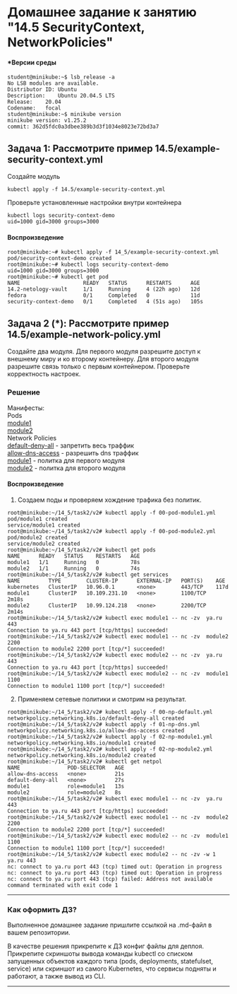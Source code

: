 # Домашнее задание к занятию "14.5 SecurityContext, NetworkPolicies"

#### *Версии среды 

```
student@minikube:~$ lsb_release -a
No LSB modules are available.
Distributor ID:	Ubuntu
Description:	Ubuntu 20.04.5 LTS
Release:	20.04
Codename:	focal
student@minikube:~$ minikube version
minikube version: v1.25.2
commit: 362d5fdc0a3dbee389b3d3f1034e8023e72bd3a7
```

## Задача 1: Рассмотрите пример 14.5/example-security-context.yml

Создайте модуль

```
kubectl apply -f 14.5/example-security-context.yml
```

Проверьте установленные настройки внутри контейнера

```
kubectl logs security-context-demo
uid=1000 gid=3000 groups=3000
```

#### Воспроизведение

```
root@minikube:~# kubectl apply -f 14_5/example-security-context.yml 
pod/security-context-demo created
root@minikube:~# kubectl logs security-context-demo
uid=1000 gid=3000 groups=3000
root@minikube:~# kubectl get pod
NAME                    READY   STATUS      RESTARTS      AGE
14.2-netology-vault     1/1     Running     4 (22h ago)   12d
fedora                  0/1     Completed   0             11d
security-context-demo   0/1     Completed   4 (51s ago)   105s
```

## Задача 2 (*): Рассмотрите пример 14.5/example-network-policy.yml

Создайте два модуля. Для первого модуля разрешите доступ к внешнему миру
и ко второму контейнеру. Для второго модуля разрешите связь только с
первым контейнером. Проверьте корректность настроек.

### Решение

Манифесты:  
Pods  
[module1](https://github.com/EvgeshkaSPb/devops-netology/blob/main/14_5/task2/00-pod-module1.yml)  
[module2](https://github.com/EvgeshkaSPb/devops-netology/blob/main/14_5/task2/00-pod-module2.yml)  
Network Policies  
[default-deny-all](https://github.com/EvgeshkaSPb/devops-netology/blob/main/14_5/task2/00-np-default.yml) - запретить весь траффик  
[allow-dns-access](https://github.com/EvgeshkaSPb/devops-netology/blob/main/14_5/task2/01-np-dns.yml) - разрешить dns траффик  
[module1](https://github.com/EvgeshkaSPb/devops-netology/blob/main/14_5/task2/02-np-module1.yml) - политка для первого модуля  
[module2](https://github.com/EvgeshkaSPb/devops-netology/blob/main/14_5/task2/02-np-module2.yml) - политка для второго модуля  

#### Воспроизведение
1. Создаем поды и проверяем хождение трафика без политик.
```
root@minikube:~/14_5/task2/v2# kubectl apply -f 00-pod-module1.yml 
pod/module1 created
service/module1 created
root@minikube:~/14_5/task2/v2# kubectl apply -f 00-pod-module2.yml 
pod/module2 created
service/module2 created
root@minikube:~/14_5/task2/v2# kubectl get pods
NAME      READY   STATUS    RESTARTS   AGE
module1   1/1     Running   0          78s
module2   1/1     Running   0          74s
root@minikube:~/14_5/task2/v2# kubectl get services
NAME         TYPE        CLUSTER-IP      EXTERNAL-IP   PORT(S)    AGE
kubernetes   ClusterIP   10.96.0.1       <none>        443/TCP    117d
module1      ClusterIP   10.109.231.10   <none>        1100/TCP   2m18s
module2      ClusterIP   10.99.124.218   <none>        2200/TCP   2m14s
root@minikube:~/14_5/task2/v2# kubectl exec module1 -- nc -zv  ya.ru 443
Connection to ya.ru 443 port [tcp/https] succeeded!
root@minikube:~/14_5/task2/v2# kubectl exec module1 -- nc -zv  module2 2200
Connection to module2 2200 port [tcp/*] succeeded!
root@minikube:~/14_5/task2/v2# kubectl exec module2 -- nc -zv  ya.ru 443
Connection to ya.ru 443 port [tcp/https] succeeded!
root@minikube:~/14_5/task2/v2# kubectl exec module2 -- nc -zv  module1 1100
Connection to module1 1100 port [tcp/*] succeeded!
```
2. Применяем сетевые политики и смотрим на результат.
```
root@minikube:~/14_5/task2/v2# kubectl apply -f 00-np-default.yml
networkpolicy.networking.k8s.io/default-deny-all created
root@minikube:~/14_5/task2/v2# kubectl apply -f 01-np-dns.yml 
networkpolicy.networking.k8s.io/allow-dns-access created
root@minikube:~/14_5/task2/v2# kubectl apply -f 02-np-module1.yml 
networkpolicy.networking.k8s.io/module1 created
root@minikube:~/14_5/task2/v2# kubectl apply -f 02-np-module2.yml 
networkpolicy.networking.k8s.io/module2 created
root@minikube:~/14_5/task2/v2# kubectl get netpol
NAME               POD-SELECTOR   AGE
allow-dns-access   <none>         21s
default-deny-all   <none>         27s
module1            role=module1   13s
module2            role=module2   8s
root@minikube:~/14_5/task2/v2# kubectl exec module1 -- nc -zv  ya.ru 443
Connection to ya.ru 443 port [tcp/https] succeeded!
root@minikube:~/14_5/task2/v2# kubectl exec module1 -- nc -zv  module2 2200
Connection to module2 2200 port [tcp/*] succeeded!
root@minikube:~/14_5/task2/v2# kubectl exec module2 -- nc -zv  module1 1100
Connection to module1 1100 port [tcp/*] succeeded!
root@minikube:~/14_5/task2/v2# kubectl exec module2 -- nc -zv -w 1  ya.ru 443
nc: connect to ya.ru port 443 (tcp) timed out: Operation in progress
nc: connect to ya.ru port 443 (tcp) timed out: Operation in progress
nc: connect to ya.ru port 443 (tcp) failed: Address not available
command terminated with exit code 1
```

---

### Как оформить ДЗ?

Выполненное домашнее задание пришлите ссылкой на .md-файл в вашем репозитории.

В качестве решения прикрепите к ДЗ конфиг файлы для деплоя. Прикрепите скриншоты вывода команды kubectl со списком запущенных объектов каждого типа (pods, deployments, statefulset, service) или скриншот из самого Kubernetes, что сервисы подняты и работают, а также вывод из CLI.

---
